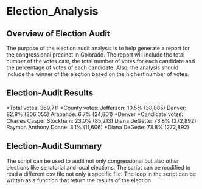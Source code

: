 # Election_Analysis
## Overview of Election Audit
The purpose of the election audit analysis is to help generate a report for the congressional precinct in Colorado. The report will include the total number of the votes cast, the total number of votes for each candidate and the percentage of votes of each candidate. Also, the analysis should include the winner of the election based on the highest number of votes. 

## Election-Audit Results
*Total votes: 369,711
*County votes:
Jefferson: 10.5% (38,885)
Denver: 82.8% (306,055)
Arapahoe: 6.7% (24,801)
*Denver
*Candidate votes:
Charles Casper Stockham: 23.0% (85,213)
Diana DeGette: 73.8% (272,892)
Raymon Anthony Doane: 3.1% (11,606)
*Diana DeGette: 73.8% (272,892)

## Election-Audit Summary
The script can be used to audit not only congressional but also other elections like senatorial and local elections. The script can be modified to read a different csv file not only a specific file. The loop in the script can be written as a function that return the results of the election

